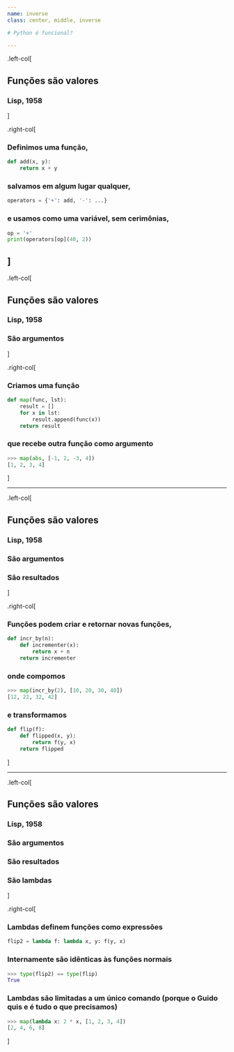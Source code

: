 ```yaml
---
name: inverse
class: center, middle, inverse

# Python é funcional?

---
```


.left-col[
## Funções são valores
### Lisp, 1958
]

.right-col[
### Definimos uma função,

```python 
def add(x, y):
    return x + y
```

### salvamos em algum lugar qualquer,

```python 
operators = {'+': add, '-': ...}
```

### e usamos como uma variável, sem cerimônias,

```python 
op = '+'
print(operators[op](40, 2))
```
]
---

.left-col[
## Funções são valores
### Lisp, 1958
### São argumentos
]

.right-col[
### Criamos uma função

```python
def map(func, lst):
    result = []
    for x in lst:
        result.append(func(x))
    return result
```

### que recebe outra função como argumento

```python
>>> map(abs, [-1, 2, -3, 4])
[1, 2, 3, 4]
```
]

---

.left-col[
## Funções são valores
### Lisp, 1958
### São argumentos
### São resultados
]

.right-col[
### Funções podem criar e retornar novas funções,

```python
def incr_by(n):
    def incrementer(x):
        return x + n
    return incrementer
```

### onde compomos

```python
>>> map(incr_by(2), [10, 20, 30, 40])
[12, 22, 32, 42]
```

### e transformamos

```python
def flip(f):
    def flipped(x, y):
        return f(y, x)
    return flipped
```
]

---

.left-col[
## Funções são valores
### Lisp, 1958
### São argumentos
### São resultados
### São lambdas
]

.right-col[
### Lambdas definem funções como expressões

```python
flip2 = lambda f: lambda x, y: f(y, x)
```

### Internamente são idênticas às funções normais

```python
>>> type(flip2) == type(flip)
True
```
### Lambdas são limitadas a um único comando (porque o Guido quis e é tudo o que precisamos)

```python
>>> map(lambda x: 2 * x, [1, 2, 3, 4])
[2, 4, 6, 8]
```
]
